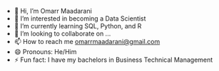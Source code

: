 - 👋 Hi, I’m Omarr Maadarani
- 👀 I’m interested in becoming a Data Scientist
- 🌱 I’m currently learning SQL, Python, and R 
- 💞️ I’m looking to collaborate on ...
- 📫 How to reach me omarrmaadarani@gmail.com
- 😄 Pronouns: He/Him
- ⚡ Fun fact: I have my bachelors in Business Technical Management

<!---
Omaad96/Omaad96 is a ✨ special ✨ repository because its `README.md` (this file) appears on your GitHub profile.
You can click the Preview link to take a look at your changes.
--->
